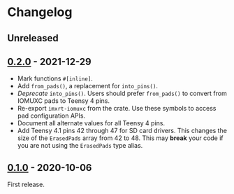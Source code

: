 # Changelog

## Unreleased

## [0.2.0] - 2021-12-29

- Mark functions `#[inline]`.
- Add `from_pads()`, a replacement for `into_pins()`.
- *Deprecate* `into_pins()`. Users should prefer `from_pads()` to convert
  from IOMUXC pads to Teensy 4 pins.
- Re-export `imxrt-iomuxc` from the crate. Use these symbols to access pad
  configuration APIs.
- Document all alternate values for all Teensy 4 pins.
- Add Teensy 4.1 pins 42 through 47 for SD card drivers. This changes the size
  of the `ErasedPads` array from 42 to 48. This may **break** your code if you
  are not using the `ErasedPads` type alias.

## [0.1.0] - 2020-10-06

First release.

[0.2.0]: https://github.com/mciantyre/teensy4-rs/compare/teensy4-pins-0.1.0...teensy4-pins-0.2.0
[0.1.0]: https://github.com/mciantyre/teensy4-rs/releases/tag/teensy4-pins-0.1.0
